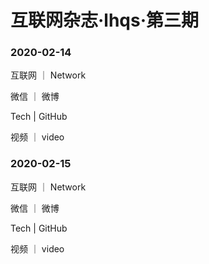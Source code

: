 # 互联网杂志·lhqs·第三期


### 2020-02-14

互联网 ｜ Network

> 

微信 ｜ 微博

>  



Tech | GitHub
> 

> 

视频 ｜ video

> 



### 2020-02-15

互联网 ｜ Network

> 

微信 ｜ 微博

>  



Tech | GitHub
> 

> 

视频 ｜ video

> 


